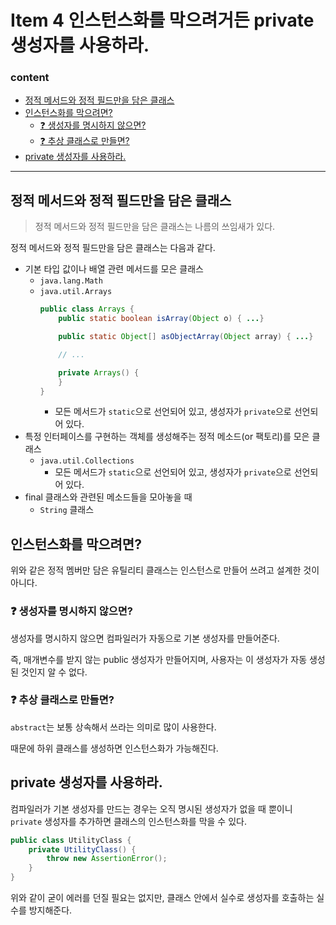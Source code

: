 # Item 4 인스턴스화를 막으려거든 private 생성자를 사용하라.
### content
- [정적 메서드와 정적 필드만을 담은 클래스](#정적-메서드와-정적-필드만을-담은-클래스)
- [인스턴스화를 막으려면?](#인스턴스화를-막으려면)
    - [❓ 생성자를 명시하지 않으면?](#-생성자를-명시하지-않으면)
    - [❓ 추상 클래스로 만들면?](#-추상-클래스로-만들면)
- [private 생성자를 사용하라.](#private-생성자를-사용하라)

---
## 정적 메서드와 정적 필드만을 담은 클래스
> 정적 메서드와 정적 필드만을 담은 클래스는 나름의 쓰임새가 있다.

정적 메서드와 정적 필드만을 담은 클래스는 다음과 같다.
- 기본 타입 값이나 배열 관련 메서드를 모은 클래스
  - `java.lang.Math`
  - `java.util.Arrays`
    ```java
    public class Arrays {
        public static boolean isArray(Object o) { ...}

        public static Object[] asObjectArray(Object array) { ...}

        // ...

        private Arrays() {
        }
    }
    ```
    - 모든 메서드가 `static`으로 선언되어 있고, 생성자가 `private`으로 선언되어 있다.
- 특정 인터페이스를 구현하는 객체를 생성해주는 정적 메소드(or 팩토리)를 모은 클래스
  - `java.util.Collections`
    - 모든 메서드가 `static`으로 선언되어 있고, 생성자가 `private`으로 선언되어 있다.
- final 클래스와 관련된 메소드들을 모아놓을 때 
  - `String` 클래스

## 인스턴스화를 막으려면?
위와 같은 정적 멤버만 담은 유틸리티 클래스는 인스턴스로 만들어 쓰려고 설계한 것이 아니다.

### ❓ 생성자를 명시하지 않으면?
생성자를 명시하지 않으면 컴파일러가 자동으로 기본 생성자를 만들어준다.

즉, 매개변수를 받지 않는 public 생성자가 만들어지며, 사용자는 이 생성자가 자동 생성된 것인지 알 수 없다.

### ❓ 추상 클래스로 만들면?
`abstract`는 보통 상속해서 쓰라는 의미로 많이 사용한다.

때문에 하위 클래스를 생성하면 인스턴스화가 가능해진다.

## private 생성자를 사용하라.
컴파일러가 기본 생성자를 만드는 경우는 오직 명시된 생성자가 없을 때 뿐이니 `private` 생성자를 추가하면 클래스의 인스턴스화를 막을 수 있다.

```java
public class UtilityClass {
    private UtilityClass() {
        throw new AssertionError();
    }
}
```

위와 같이 굳이 에러를 던질 필요는 없지만, 클래스 안에서 실수로 생성자를 호출하는 실수를 방지해준다.